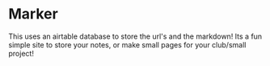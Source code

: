 # Marker

This uses an airtable database to store the url's and the markdown! Its a fun simple site to store your notes, or make small pages for your club/small project!
